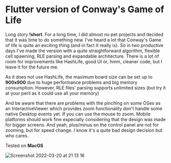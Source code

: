 # Flutter version of Conway's Game of Life

Long story **!short**. For a long time, I did almost no pet projects and decided that it was time to do something new. I've heard a lot that Conway's Game of life is quite an exciting thing (and in fact it really is). So in two productive days I've made the version with a quite straightforward algorithm, flexible cell spawning, RLE parsing and expandable architecture. There is a lot of room for improvements like HashLife, good UI or, hmm, cleaner code, but I leave it for the future me.

As it does not use HashLife, the maximum board size can be set up to **900x900** due to huge performance problems and big memory consumption. However, RLE files' parsing supports unlimited sizes (but try it at your peril as it could use all your memory)

And be aware that there are problems with the pinching on some OSes as an InteractiveViewer which provides zoom functionality don't handle some native Desktop events yet. If you can use the mouse to zoom. Mobile platforms should work fine especially considering that the design was made for bigger screens. And yeah, plus/minus on the control panel are not for zooming, but for speed change. I know it's a quite bad design decision but who cares.

Tested on **MacOS**


![Screenshot 2022-03-20 at 21 13 16](https://user-images.githubusercontent.com/36332098/159175284-1766b768-f9b5-465e-9899-99c6b1e82bb0.png)
